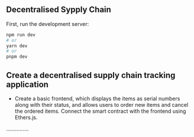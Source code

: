 
## Decentralised Sypply Chain

First, run the development server:

```bash
npm run dev
# or
yarn dev
# or
pnpm dev
```

## Create a decentralised supply chain tracking application
* Create a basic frontend, which displays the items as serial numbers along with their status, and allows users to order new items and cancel the ordered items. Connect the smart contract with the frontend using Ethers.js.


...............


